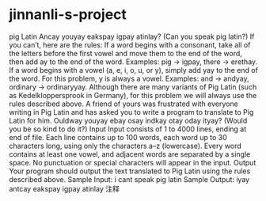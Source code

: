 # jinnanli-s-project
pig Latin
Ancay youyay eakspay igpay atinlay? (Can you speak pig latin?) If you can’t, here are 
the rules:
If a word begins with a consonant, take all of the letters before the first vowel and move 
them to the end of the word, then add ay to the end of the word. Examples: pig 
→
igpay, 
there 
→
erethay.
If a word begins with a vowel (a, e, i, o, u, or y), simply add yay to the end of the word. 
For this problem, y is always a vowel. Examples: and 
→
andyay, ordinary 
→
ordinaryyay.
Although there are many variants of Pig Latin (such as Kedelkloppersprook in 
Germany), for this problem we will always use the rules described above.
A friend of yours was frustrated with everyone writing in Pig Latin and has asked you to 
write a program to translate to Pig Latin for him. Ouldway youyay ebay osay indkay otay 
oday ityay? (Would you be so kind to do it?)
Input
Input consists of 1 to 4000 lines, ending at end of file. Each line contains up to 100 
words, each word up to 30 characters long, using only the characters a–z (lowercase). 
Every word contains at least one vowel, and adjacent words are separated by a single 
space. No punctuation or special characters will appear in the input.
Output
Your program should output the text translated to Pig Latin using the rules described 
above.
Sample Input:
i cant speak pig latin
Sample Output:
iyay antcay eakspay igpay atinlay
注释

